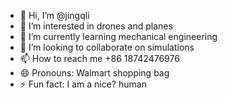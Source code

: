 - 👋 Hi, I’m @jingqli
- 👀 I’m interested in drones and planes
- 🌱 I’m currently learning mechanical engineering
- 💞️ I’m looking to collaborate on simulations
- 📫 How to reach me +86 18742476976
- 😄 Pronouns: Walmart shopping bag
- ⚡ Fun fact: I am a nice? human

<!---
jingqli/jingqli is a ✨ special ✨ repository because its `README.md` (this file) appears on your GitHub profile.
You can click the Preview link to take a look at your changes.
--->

